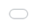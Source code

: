 # Высокопроизводительная анимация

Перейдём сразу к сути. Современные браузеры способны выполнять анимацию следующих четырех параметров с минимальной затратой ресурсов: **позиционирование**, **масштаб**, **вращение** и **изменение прозрачности**. Если вы хотите выполнить анимацию чего-либо ещё, делайте это *на свой страх и риск*, скорее всего таких желанных 60 кадров за секунду при этом не видать.

![рисунок][Дешевая анимация]

Взгляните на это замедленное видео-сравнение одной и той же анимации:

<iframe style="position:absolute;top:0;left:0;width:100%;height:100%;" src="//www.youtube.com/embed/-62uPWUxgcg?rel=0" allowfullscreen="" frameborder="0"></iframe>

Одна из них выполнена с помощью трансформации, вторая - нет. Вы сами видите какая при этом между ними разница, давайте же разберёмся в чём её причина.

## От дерева документа к пикселям с помощью инструментов разработчика

При использовании временной шкалы в инструментах разработчика Chrome, вы должны увидеть такую схему:

![скриншот][каскад в инструментах разработчика] 

*Кадровый режим инструментов разработчика Chrome. Чем выше в каскаде точка с которой вы начинаете, тем больше работы выполняет браузер*

Ход работы браузера довольно прост: рассчитать стили, которые применяются для элементов (перерасчёт стилей), сгенерировать геометрию и расположение каждого элемента (структура), заполнить пиксели каждого элемента по [слоям][1] (настройка отрисовки и отрисовка) и выведение слоев на экран (комбинирование слоев).

Чтобы получить безупречно плавную анимацию, нужно свести работу к минимуму, лучший способ сделать это - изменять только те свойства, что затрагивают комбинирование -  `transform` и `opacity`. **Чем выше в каскаде точка, с которой вы начинаете, тем больший объем работы нужно проделать браузеру чтобы вывести пиксели на экран.**

> Этот совет является практически полностью кроссбраузерным. Chrome, Firefox, Safari и Opera выполняют аппаратное ускорение трансформаций и смены прозрачности. К сожалению, пока не ясно по каким критериям Internet Explorer 10+ определяет уместность аппаратного ускорения, однако будем надеяться что всё прояснится когда в IE11 будут введены средства разработчика F12.

## Анимация свойств структуры

При изменении элементов у браузера может возникнуть необходимость поработать над структурой, что включает в себя расчёт геометрии (размещения и размеров) элементов, на которых повлияли изменения. Если вы изменили один элемент, может потребоваться перерасчёт геометрии других элементов. Например, если изменить ширину элемента `<html>`, это может повлиять на любой из его дочерних элементов. Вследствие того как элементы перекрывают и влияют друг на друга, изменения вниз по дереву документа могут иногда привести к необходимости перерасчёта структуры вплоть до самой вершины.

Чем больше дерево видимых элементов, тем больше времени занимает выполнение расчётов структуры, так что лучше приложить все усилия для избежания анимации свойств, запускающих её перерасчёт.

> Вы храните состояние приложения в элементах `or` с классами? Когда эти элементы изменяются, браузеру может понадобиться провести перерасчёт стилей и макета. Остерегайтесь случайных активаторов перерасчёта макета в своих приложениях; они могут оказаться очень дорогими даже если анимация для них не выполняется!

Вот некоторые [наиболее популярные CSS-свойства][2], которые будучи изменены запускают перерасчёт структуры:

**Стили, которые влияют на структуру**

<table>
<tr><td>width</td><td>height</td></tr>
<tr><td>padding</td><td>margin</td></tr>
<tr><td>display</td><td>border-width</td></tr>
<tr><td>border</td><td>top</td></tr>
<tr><td>position</td><td>font-size</td></tr>
<tr><td>float</td><td>text-align</td></tr>
<tr><td>overflow-y</td><td>font-weight</td></tr>
<tr><td>overflow</td><td>left</td></tr>
<tr><td>font-family</td><td>line-height</td></tr>
<tr><td>vertical-align</td><td>right</td></tr>
<tr><td>clear</td><td>white-space</td></tr>
<tr><td>bottom</td><td>min-height</td></tr>
</table>

Источник: [http://goo.gl/lPVJY6][3]

## Анимация свойств отрисовки

Изменение элемента также может активировать отрисовку, в большинстве случаев в современных браузерах она проводится программными средствами прорисовки. В зависимости от того, как элементы в вашем приложении сгруппированы по слоям, другие элементы кроме изменённого могут также нуждаться в отрисовке.

> Если вам не знакома концепция слоев, почитайте [введение в эту тему][4] от Тома Вильциуса (Tom Wiltzius).

Есть большое количество свойств, которые активируют отрисовку, вот самые популярные из них:

**Стили, которые влияют на отрисовку**

<table>
<tr><td>color</td><td>border-style</td></tr>
<tr><td>visibility</td><td>background</td></tr>
<tr><td>text-decoration</td><td>background-image</td></tr>
<tr><td>background-position</td><td>background-repeat</td></tr>
<tr><td>outline-color</td><td>outline</td></tr>
<tr><td>outline-style</td><td>border-radius</td></tr>
<tr><td>outline-width</td><td>box-shadow</td></tr>
<tr><td>background-size</td><td></td></tr>
</table>

Источник: [http://goo.gl/lPVJY6][5]

Если вы добавите анимацию для любого из вышеперечисленных свойств, элементы, которые она затронет, будут перерисованы и слои, к которым они относятся, будут загружены в графический процессор. Это обойдется особенно дорого на мобильных устройствах, где центральные процессоры намного менее мощные чем их аналоги на настольных компьютерах, следовательно, на работу по отрисовке требуется больше времени; кроме того, пропускная полоса между центральным и графическим процессором ограничена, так что загрузка текстур занимает много времени.

## Анимация свойств композиции

Существует одно CSS-свойство, которое иногда может не запускать отрисовку, хотя вы этого и ожидаете: прозрачность `opacity`. Изменения прозрачности могут обрабатываться графическим процессором в процессе компоновки путём отрисовки текстуры элемента с более низким значением альфа-фактора. Однако, чтобы это сработало, элемент должен быть **единственным на своем слое**. Если он размещён там в группе с другими элементами, изменение прозрачности графическим процессором приведёт  и к их (ненужному) выцветанию.

В браузерах Blink и WebKit создание нового слоя происходит для любого элемента, для которого применяется переход или анимация прозрачности с помощью CSS, однако многие разработчики используют `translateZ(0)` или `translate3d(0,0,0)` чтобы создать слой принудительно. Принудительное создание слоев гарантирует, что слой будет отрисован и готов к работе как только начнётся произведение анимации (создание и отрисовка слоя является нестандартной операцией, которая может привести к задержке начала анимации) и что не возникнут никакие непредвиденные изменения его внешнего вида вследствие изменений сглаживания. С внедрением слоев, однако, нужно быть осторожным; если перестараться и создать [слишком много слоев, получите кучу мусора][6].

> В Chrome для некоренных слоев с прозрачностью используется [не субпиксельное сглаживание, а полутоновое сглаживание][7], что может быть очень заметным, особенно при неожиданном изменении метода сглаживания. Если вы собираетесь перенести элемент на новый слой, не ждите начала анимации, сделайте это заранее.

Трансформация элемента сводится к изменениям его размещения, вращению или масштабированию. Анимация смены размещения часто выполняется за счёт указания свойств `left` и `top`. Проблема здесь в том, что, как показано выше, и `left` и `top` активируют операции по перерасчёту макета, которые являются дорогими. Более удачное решение - использовать для элемента `translate`, которое не запускает перерасчёт макета.

> В Chrome Canary и Safari можно также выполнять анимацию фильтров, так как они выполняются вне основного потока, проходят ускорение и в общем работают очень хорошо. Однако, так как фильтры пока не поддерживаются в Internet Explorer и Firefox, их следует использовать с осторожностью.

## Императивная и декларативная анимация

Разработчикам часто приходится решать как именно добавлять анимацию: через JavaScript (императивно) или CSS (декларативно). У обеих способов есть за и против, давайте рассмотрим их подробнее:

### Императивная анимация

Главный плюс императивной анимации является в то же время и его главным минусом: она выполняется в основном потоке браузера с помощью JavaScript. Основной поток итак уже занят выполнением других скриптов JavaScript, вычислениями стилей, макета и отрисовки. Часто в потоке возникают конфликтные ситуации. Это существенно повышает вероятность потери фреймов анимации, чего вы хотели бы в последнюю очередь.

Использование JavaScript для анимации даёт вам большую возможность контроля: операции запуска, приостановки, изменения направления, прерывания и отмены являются очень простыми. Некоторых эффектов вроде [параллакс][8]-прокрутки можно добиться только с помощью JavaScript.

### Декларативная анимация

Альтернативный подход предусматривает написание переходов и анимации в CSS. Главным его преимуществом является то, что у браузера есть возможность оптимизировать такую анимацию. При необходимости он может создать слои и выполнить некоторые операции вне основного потока, что как вы уже убедились, хорошо. Главным недостатком CSS-анимаций является нехватка выразительных возможностей анимации JavaScript. Комбинировать анимации в эффективный способ непросто, а это значит, что их создание становится сложным и подверженным погрешностям.

## Смотрим в будущее

По мере развития веб-стандартов некоторые ограничения в анимации уйдут в прошлое. Поступило предложение от Яна Воллика (Ian Vollick) из Google, который занимается исследованием концепции разрешения [выполнения JavaScript-анимации через работников][9], представляя анимацию, которая бы не активировала перерасчёт макета или стилей.

Для тех, кто интересуется более декларативным подходом к анимации, была создана [спецификация по веб-анимации][10], о которой [много писал Джейк Арчибальд (Jake Archibald)][11].

## Заключение

Качественная анимация является ключом к безупречному опыту использования сети. Вам следует всегда быть начеку, чтобы избежать анимации свойств, запускающих перерасчёт макета или отрисовки, которые являются дорогими операциями и могут повлечь за собой пропуск кадров. Декларативная анимация является более предпочтительной, чем императивная, так как у браузера есть возможность оптимизировать её заранее.

На сегодня наиболее подходящими свойствами для анимации являются свойства трансформации, так как графический процессор может помочь с сопутствующими сложными задачами. Так что, когда это возможно, ограничьтесь анимацией следующего:

* прозрачности `opacity`
* перемещения `translate`
* вращения `rotate`
* масштабирования `scale`

В будущем, возможно, появятся новые методы анимации, которые позволят вам создавать столь же выразительные эффекты, что и через JavaScript, но при этом не загружать основной поток. Или же столь же щадящие к вычислительным ресурсам, как CSS, но лишенные ограничений данного метода. Но до того времени лучше планировать анимацию для последующей корректной и гладкой работы.

## Использованные источники

* [Текущий статус анимированных свойств в веб][12].
* [Презентация Пола Айриша (Paul Irish) инструментов для производительности][13].
* [Введение в сглаживание][14]
* [Нам понадобится API побольше!][15]

[1]: http://www.html5rocks.com/en/tutorials/speed/layers/
[2]: https://docs.google.com/spreadsheet/pub?key=0ArK1Uipy0SbDdHVLc1ozTFlja1dhb25QNGhJMXN5MXc&single=true&gid=0&output=html
[3]: https://docs.google.com/spreadsheet/pub?key=0ArK1Uipy0SbDdHVLc1ozTFlja1dhb25QNGhJMXN5MXc&single=true&gid=0&output=html
[4]: http://www.html5rocks.com/en/tutorials/speed/layers/
[5]: https://docs.google.com/spreadsheet/pub?key=0ArK1Uipy0SbDdHVLc1ozTFlja1dhb25QNGhJMXN5MXc&single=true&gid=0&output=html
[6]: http://wesleyhales.com/blog/2013/10/26/Jank-Busting-Apples-Home-Page/
[7]: http://www.html5rocks.com/en/tutorials/internals/antialiasing-101/
[8]: http://www.html5rocks.com/en/tutorials/speed/parallax/
[9]: https://github.com/ianvollick/animation-proxy/blob/master/Explainer.md
[10]: http://dev.w3.org/fxtf/web-animations/
[11]: http://www.smashingmagazine.com/2013/03/04/animating-web-gonna-need-bigger-api/
[12]: http://www.chromestatus.com/metrics/css/animated
[13]: https://docs.google.com/presentation/d/19R_E5B__kdE55L1bTpS6IFKbYbHq-PQKKky4do5Yc6A/edit#slide=id.g105c64d69_170
[14]: http://www.html5rocks.com/en/tutorials/internals/antialiasing-101/
[15]: http://www.smashingmagazine.com/2013/03/04/animating-web-gonna-need-bigger-api/

[Дешевая анимация]: img/cheap-operations-ru.jpg
[каскад в инструментах разработчика]: img/devtools-waterfall-ru.jpg
